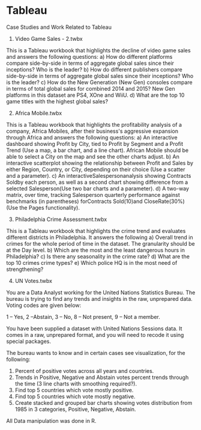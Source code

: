 # Tableau
Case Studies and Work Related to Tableau


1) Video Game Sales - 2.twbx

This is a Tableau workbook that highlights the decline of video game sales and answers the following questions:
a) How do different platforms compare side-by-side in terms of aggregate global sales since their inceptions? Who is the leader?
b) How do different publishers compare side-by-side in terms of aggregate global sales since their inceptions? Who is the leader?
c) How do the New Generation (New Gen) consoles compare in terms of total global sales for combined 2014 and 2015? New Gen platforms in this dataset are PS4, XOne and WiiU.
d) What are the top 10 game titles with the highest global sales?

2) Africa Mobile.twbx

This is a Tableau workbook that highlights the profitability analysis of a company, Africa Mobiles, after their business's aggressive expansion through Africa and answers the following questions:
a) An interactive dashboard showing Profit by City, tied to Profit by Segment and a Profit Trend (Use a map, a bar chart, and a line chart). African Mobile should be able to select a City on the map and see the other charts adjust.
b) An interactive scatterplot showing the relationship between Profit and Sales by either Region, Country, or City, depending on their choice (Use a scatter and a parameter).
c) An interactiveSalespersonanalysis showing Contracts Soldby each person, as well as a second chart showing difference from a selected Salesperson(Use two bar charts and a parameter).
d) A two-way matrix, over time, tracking Salesperson quarterly performance against benchmarks (in parentheses) forContracts Sold(10)and CloseRate(30%)(Use the Pages functionality).

3) Philadelphia Crime Assessment.twbx

This is a Tableau workbook that highlights the crime trend and evaluates different districts in Philadelphia. It answers the following 
a) Overall trend in crimes for the whole period of time in the dataset. The granularity should be at the Day level.
b) Which are the most and the least dangerous hours in Philadelphia?
c) Is there any seasonality in the crime rate?
d) What are the top 10 crimes crime types?
e) Which police HQ is in the most need of strengthening?

4) UN Votes.twbx

You are a Data Analyst working for the United Nations Statistics Bureau. The bureau is trying to find any trends and insights in the raw, unprepared data. Voting codes are given below:

1 – Yes, 2 –Abstain, 3 – No, 8 – Not present, 9 – Not a member.

You have been supplied a dataset with United Nations Sessions data. It comes in a raw, unprepared format, and you will need to recode it using special packages.

The bureau wants to know and in certain cases see visualization, for the following:

1. Percent of positive votes across all years and countries.
2. Trends in Positive, Negative and Abstain votes percent trends through the time (3 line charts with smoothing required?).
3. Find top 5 countries which vote mostly positive.
4. Find top 5 countries which vote mostly negative.
5. Create stacked and grouped bar charts showing votes distribution from 1985 in 3 categories, Positive, Negative, Abstain.

All Data manipulation was done in R.


